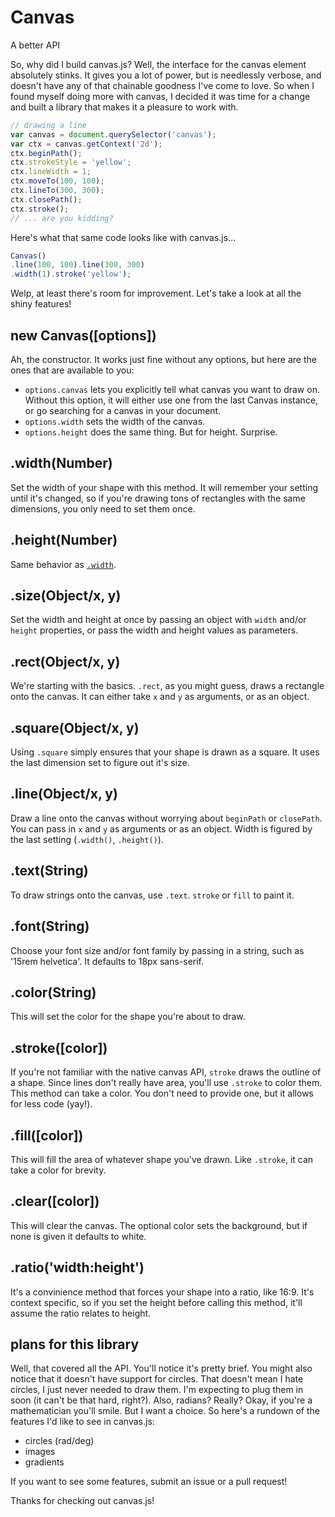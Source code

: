 # Canvas

A better API

So, why did I build canvas.js? Well, the interface for the canvas element absolutely stinks. It gives you a lot of power, but is needlessly verbose, and doesn't have any of that chainable goodness I've come to love. So when I found myself doing more with canvas, I decided it was time for a change and built a library that makes it a pleasure to work with.


```javascript
// drawing a line
var canvas = document.querySelector('canvas');
var ctx = canvas.getContext('2d');
ctx.beginPath();
ctx.strokeStyle = 'yellow';
ctx.lineWidth = 1;
ctx.moveTo(100, 100);
ctx.lineTo(300, 300);
ctx.closePath();
ctx.stroke();
// ... are you kidding?
```

Here's what that same code looks like with canvas.js...

```javascript
Canvas()
.line(100, 100).line(300, 300)
.width(1).stroke('yellow');
```

Welp, at least there's room for improvement. Let's take a look at all the shiny features!

## new Canvas([options])

Ah, the constructor. It works just fine without any options, but here are the ones that are available to you:
- `options.canvas` lets you explicitly tell what canvas you want to draw on. Without this option, it will either use one from the last Canvas instance, or go searching for a canvas in your document.
- `options.width` sets the width of the canvas.
- `options.height` does the same thing. But for height. Surprise.

## .width(Number)

Set the width of your shape with this method. It will remember your setting until it's changed, so if you're drawing tons of rectangles with the same dimensions, you only need to set them once.

## .height(Number)

Same behavior as [`.width`](#widthnumber).

## .size(Object/x, y)

Set the width and height at once by passing an object with `width` and/or `height` properties, or pass the width and height values as parameters.

## .rect(Object/x, y)

We're starting with the basics. `.rect`, as you might guess, draws a rectangle onto the canvas. It can either take `x` and `y` as arguments, or as an object.

## .square(Object/x, y)

Using `.square` simply ensures that your shape is drawn as a square. It uses the last dimension set to figure out it's size.

## .line(Object/x, y)

Draw a line onto the canvas without worrying about `beginPath` or `closePath`. You can pass in `x` and `y` as arguments or as an object. Width is figured by the last setting (`.width()`, `.height()`).

## .text(String)

To draw strings onto the canvas, use `.text`. `stroke` or `fill` to paint it.

## .font(String)

Choose your font size and/or font family by passing in a string, such as '15rem helvetica'. It defaults to 18px sans-serif.

## .color(String)

This will set the color for the shape you're about to draw.

## .stroke([color])

If you're not familiar with the native canvas API, `stroke` draws the outline of a shape. Since lines don't really have area, you'll use `.stroke` to color them. This method can take a color. You don't need to provide one, but it allows for less code (yay!).

## .fill([color])

This will fill the area of whatever shape you've drawn. Like `.stroke`, it can take a color for brevity.

## .clear([color])

This will clear the canvas. The optional color sets the background, but if none is given it defaults to white.

## .ratio('width:height')

It's a convinience method that forces your shape into a ratio, like 16:9. It's context specific, so if you set the height before calling this method, it'll assume the ratio relates to height.

## plans for this library

Well, that covered all the API. You'll notice it's pretty brief. You might also notice that it doesn't have support for circles. That doesn't mean I hate circles, I just never needed to draw them. I'm expecting to plug them in soon (it can't be that hard, right?). Also, radians? Really? Okay, if you're a mathematician you'll smile. But I want a choice. So here's a rundown of the features I'd like to see in canvas.js:

- circles (rad/deg)
- images
- gradients

If you want to see some features, submit an issue or a pull request!

Thanks for checking out canvas.js!
